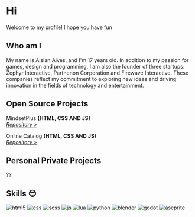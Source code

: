 # Hi
Welcome to my profile! I hope you have fun

## Who am I

My name is Aislan Alves, and I'm 17 years old. In addition to my passion for games, design and programming, I am also the founder of three startups: Zephyr Interactive, Parthenon Corporation and Firewave Interactive. These companies reflect my commitment to exploring new ideas and driving innovation in the fields of technology and entertainment.

## Open Source Projects
MindsetPlus **(HTML, CSS AND JS)** <br>
*[Repository >](https://github.com/asN6a/mindsetplus-zephyr-p)*

Online Catalog **(HTML, CSS AND JS)** <br>
*[Repository >](https://github.com/asN6a/smartphone_catalog)*

## Personal Private Projects
??

## Skills 😎
<div style="display: inline_block">
  <img alt="html5" src="https://img.shields.io/badge/html5-%23E34F26.svg?style=for-the-badge&logo=html5&logoColor=white" />
  <img alt="css" src="https://img.shields.io/badge/css3-%231572B6.svg?style=for-the-badge&logo=css3&logoColor=white" />
  <img alt="scss" src="https://img.shields.io/badge/Sass-CC6699?style=for-the-badge&logo=sass&logoColor=white" />
  <img alt="js" src="https://img.shields.io/badge/javascript-%23323330.svg?style=for-the-badge&logo=javascript&logoColor=%23F7DF1E" />
  <img alt="lua" src="https://img.shields.io/badge/lua-%232C2D72.svg?style=for-the-badge&logo=lua&logoColor=white" />
  <img alt="python" src="https://img.shields.io/badge/python-3670A0?style=for-the-badge&logo=python&logoColor=ffdd54" />
  <img alt="blender" src="https://img.shields.io/badge/blender-%23F5792A.svg?style=for-the-badge&logo=blender&logoColor=white" />
  <img alt="godot" src="https://img.shields.io/badge/GODOT-%23FFFFFF.svg?style=for-the-badge&logo=godot-engine" />
  <img alt="aseprite" src="https://img.shields.io/badge/Aseprite-FFFFFF?style=for-the-badge&logo=Aseprite&logoColor=#7D929E" />
</div>

